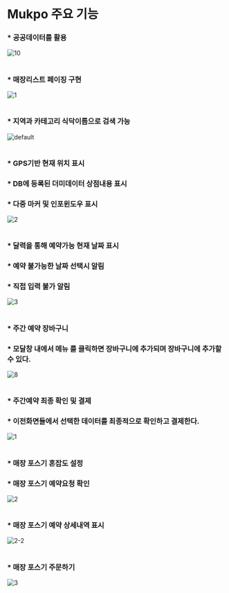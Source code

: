 # Mukpo 주요 기능

### * 공공데이터를 활용
![10](https://user-images.githubusercontent.com/32383284/42022451-55d8b8f2-7af8-11e8-8416-70e7fe9ec9e5.png)

#



### * 매장리스트 페이징 구현
![1](https://user-images.githubusercontent.com/32383284/42022245-c591b2d0-7af7-11e8-85dc-660b105aa573.png)

#

### * 지역과 카테고리 식닥이름으로 검색 가능
![default](https://user-images.githubusercontent.com/32383284/43310882-cd2688ee-91c3-11e8-9b13-bb920af7a5a3.PNG)

#


### * GPS기반 현재 위치 표시 
### * DB에 등록된 더미데이터 상점내용 표시
### * 다중 마커 및 인포윈도우 표시
![2](https://user-images.githubusercontent.com/32383284/42023375-a9358e60-7afa-11e8-9a54-ddcca52ca651.png)

#

### * 달력을 통해 예약가능 현재 날짜 표시
### * 예약 불가능한 날짜 선택시 알림
### * 직접 입력 불가 알림
![3](https://user-images.githubusercontent.com/32383284/42023861-da42b8ce-7afb-11e8-95b6-085a29f6c9a1.png)

#


### * 주간 예약 장바구니
### * 모달창 내에서 메뉴 를 클릭하면 장바구니에 추가되며 장바구니에 추가할 수 있다.
![8](https://user-images.githubusercontent.com/32383284/42024171-8d1b816a-7afc-11e8-810a-92e05dfb8f4c.png)

#


### * 주간예약 최종 확인 및 결제
### * 이전화면들에서 선택한 데이터를 최종적으로 확인하고 결제한다.
![1](https://user-images.githubusercontent.com/32383284/43311176-976e3fac-91c4-11e8-97c6-d21cac8ae378.PNG)

#


### * 매장 포스기 혼잡도 설정
### * 매장 포스기 예약요청 확인
![2](https://user-images.githubusercontent.com/32383284/43311244-d9c98668-91c4-11e8-9140-b5cd8ae9a6f9.PNG)

#


### * 매장 포스기 예약 상세내역 표시
![2-2](https://user-images.githubusercontent.com/32383284/43311325-14942b04-91c5-11e8-87d0-493898b34c0c.PNG)

#


### * 매장 포스기 주문하기
![3](https://user-images.githubusercontent.com/32383284/43311359-328344c4-91c5-11e8-9a1e-2992c7134fe7.PNG)
